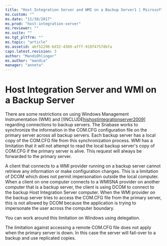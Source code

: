 ```yaml
---
title: "Host Integration Server and WMI on a Backup Server1 | Microsoft Docs"
ms.custom: ""
ms.date: "11/30/2017"
ms.prod: "host-integration-server"
ms.reviewer: ""
ms.suite: ""
ms.tgt_pltfrm: ""
ms.topic: "article"
ms.assetid: abf52298-6d32-4369-afff-919f4757dbfa
caps.latest.revision: 3
author: "MandiOhlinger"
ms.author: "mandia"
manager: "anneta"
---
```

# Host Integration Server and WMI on a Backup Server
There are some restrictions on using Windows Management Instrumentation (WMI) and [!INCLUDE[hishostintegrationserver2009](../includes/hishostintegrationserver2009-md.md)] regarding connections to backup servers. The Snabase works to synchronize the information in the COM.CFG configuration file on the primary server across all backup servers. Each backup server has a local copy of the COM.CFG file from this synchronization process. WMI has a limitation that it will not attempt to read the local backup server's copy of COM.CFG if the primary server is alive. This request will always be forwarded to the primary server.  
  
 A client that connects to a WMI provider running on a backup server cannot retrieve any information or make configuration changes. This is a limitation of DCOM which does not permit impersonation outside the local computer. When a client on one computer connects to a WMISNA provider on another computer that is a backup server, the client is using DCOM to connect to the backup Host Integration Server computer. When the WMI provider on the backup server tries to access the COM.CFG file from the primary server, this is not allowed by DCOM because the application is trying to impersonate the user across the computer boundary.  
  
 You can work around this limitation on Windows using delegation.  
  
 The limitation against accessing a remote COM.CFG file does not apply when the primary server is down. In this case the server will fail-over to a backup and use replicated copies.